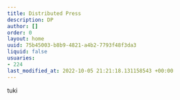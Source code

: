 ```yaml
---
title: Distributed Press
description: DP
author: []
order: 0
layout: home
uuid: 75b45003-b8b9-4821-a4b2-7793f48f3da3
liquid: false
usuaries:
- 224
last_modified_at: 2022-10-05 21:21:18.131158543 +00:00
---
```


<p>tuki</p>
